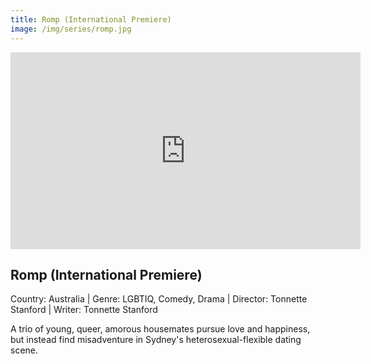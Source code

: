 ```yaml
---
title: Romp (International Premiere)
image: /img/series/romp.jpg
---
```


<iframe width="560" height="315" src="https://www.youtube.com/embed/8qhY6nLA2_w&t=3s" frameborder="0" allow="accelerometer; autoplay; encrypted-media; gyroscope; picture-in-picture" allowfullscreen></iframe>

## Romp (International Premiere)

Country: Australia | Genre: LGBTIQ, Comedy, Drama | Director: Tonnette Stanford | Writer: Tonnette Stanford

A trio of young, queer, amorous housemates pursue love and happiness, but instead find misadventure in Sydney's heterosexual-flexible dating scene.
